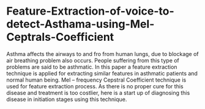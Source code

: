 # Feature-Extraction-of-voice-to-detect-Asthama-using-Mel-Ceptrals-Coefficient
Asthma affects the airways to and fro from human lungs, due to blockage of air breathing problem also occurs. People suffering from this type of problems are said to be asthmatic. In this paper a feature extraction technique is applied for extracting similar features in asthmatic patients and normal human being. Mel – frequency Cepstral Coefficient technique is used for feature extraction process. As there is no proper cure for this disease and treatment is too costlier, here is a start up of diagnosing this disease in initiation stages using this technique.
